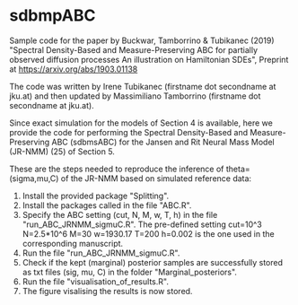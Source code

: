 # sdbmpABC
Sample code for the paper by Buckwar, Tamborrino &amp; Tubikanec (2019) "Spectral Density-Based and Measure-Preserving ABC for partially observed diffusion processes An illustration on Hamiltonian SDEs", Preprint at https://arxiv.org/abs/1903.01138

The code was written by Irene Tubikanec (firstname dot secondname at jku.at) and then updated by Massimiliano Tamborrino (firstname dot secondname at jku.at).

Since exact simulation for the models of Section 4 is available, here we provide the code for performing the Spectral Density-Based and Measure-Preserving ABC (sdbmsABC) for the Jansen and Rit Neural Mass Model (JR-NMM) (25) of Section 5.

These are the steps needed to reproduce the inference of theta=(sigma,mu,C) of the JR-NMM based on simulated reference data:

1. Install the provided package "Splitting".
2. Install the packages called in the file "ABC.R".
3. Specify the ABC setting (cut, N, M, w, T, h) in the file "run_ABC_JRNMM_sigmuC.R".
   The pre-defined setting 
   cut=10^3
   N=2.5*10^6
   M=30
   w=1930.17
   T=200
   h=0.002
   is the one used in the corresponding manuscript.
4. Run the file "run_ABC_JRNMM_sigmuC.R".
5. Check if the kept (marginal) posterior samples are successfully stored 
   as txt files (sig, mu, C) in the folder "Marginal_posteriors".
6. Run the file "visualisation_of_results.R".
7. The figure visalising the results is now stored. 

